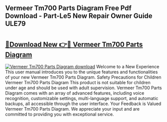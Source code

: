 ## Vermeer Tm700 Parts Diagram Free Pdf Download - Part-Le5 New Repair Owner Guide ULE79

# <h2><a href="http://dflnq2w.blite.top/?on=Vermeer+Tm700+Parts+Diagram">🔗Download New 👉🔴 Vermeer Tm700 Parts Diagram</a></h2>

[![Vermeer Tm700 Parts Diagram download](https://i.imgur.com/lujVjoI.png)](http://dflnq2w.blite.top/?on=Vermeer+Tm700+Parts+Diagram)
Welcome to a New Experience This user manual introduces you to the unique features and functionalities of your new Vermeer Tm700 Parts Diagram. Safety Precautions for Children Vermeer Tm700 Parts Diagram This product is not suitable for children under age and should be used with adult supervision. Vermeer Tm700 Parts Diagram comes with an array of advanced features, including voice recognition, customizable settings, multi-language support, and automatic backups, all accessible through the user interface. Your Feedback is Valued Vermeer Tm700 Parts Diagram. We appreciate your input and are committed to providing you with exceptional service.
